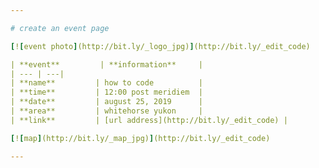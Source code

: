 ```yaml
---

# create an event page 

[![event photo](http://bit.ly/_logo_jpg)](http://bit.ly/_edit_code)

| **event**         | **information**     |
| --- | ---| 
| **name**         | how to code          | 
| **time**         | 12:00 post meridiem  | 
| **date**         | august 25, 2019      |
| **area**         | whitehorse yukon     | 
| **link**         | [url address](http://bit.ly/_edit_code) |

[![map](http://bit.ly/_map_jpg)](http://bit.ly/_edit_code) 

---
```

